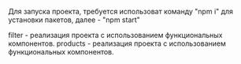 Для запуска проекта, требуется использоват команду "npm i" для установки пакетов, далее - "npm start"

filter - реализация проекта с использованием функциональных компонентов.
products - реализация проекта с использованием функциональных компонентов.
